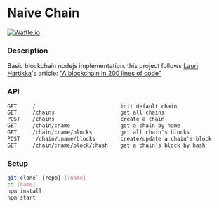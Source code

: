 # Naive Chain

[![Waffle.io](https://img.shields.io/badge/Status-Development-A44437.svg?style=flat-square)]()

### Description
Basic blockchain nodejs implementation.
this project follows [Lauri Hartikka](https://medium.com/@lhartikk)'s article:
["A blockchain in 200 lines of code"](https://medium.com/@lhartikk/a-blockchain-in-200-lines-of-code-963cc1cc0e54)


### API
```txt
GET     /                           init default chain
GET     /chains                     get all chains
POST    /chains                     create a chain
GET     /chain/:name                get a chain by name
GET     /chain/:name/blocks         get all chain's blocks
POST     /chain/:name/blocks        create/update a chain's block
GET     /chain/:name/block/:hash    get a chain's block by hash
```


### Setup
```bash
git clone` [repo] [?name]
cd [name]
npm install
npm start
```

